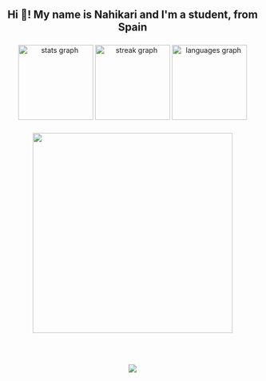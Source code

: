 <h2 align="center">Hi 👋! My name is Nahikari and I'm a student, from Spain</h2>

###

<div align="center">
  <img src="https://github-readme-stats.vercel.app/api?username=SasoriAka96&hide_title=false&hide_rank=false&show_icons=true&include_all_commits=true&count_private=true&disable_animations=false&theme=dracula&locale=en&hide_border=false" height="150" alt="stats graph"  />
  <img src="https://streak-stats.demolab.com?user=SasoriAka96&locale=en&mode=daily&theme=dracula&hide_border=false&border_radius=5" height="150" alt="streak graph"  />
  <img src="https://github-readme-stats.vercel.app/api/top-langs?username=SasoriAka96&locale=en&hide_title=false&layout=compact&card_width=320&langs_count=5&theme=dracula&hide_border=false" height="150" alt="languages graph"  />
</div>

###

<div align="center">
  <img height="400" src="https://media1.tenor.com/m/MFt1WVDeUhUAAAAC/smol-illegally-smol-cat.gif"  />
</div>

###

<br clear="both">


###

<div align="center">
  <img src="https://profile-counter.glitch.me/SasoriAka96/count.svg?"  />
</div>

###
